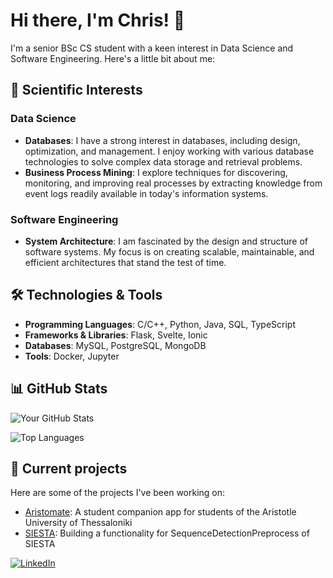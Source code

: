 # Hi there, I'm Chris! 👋

I'm a senior BSc CS student with a keen interest in Data Science and Software Engineering. Here's a little bit about me:

## 🔬 Scientific Interests

### Data Science
- **Databases**: I have a strong interest in databases, including design, optimization, and management. I enjoy working with various database technologies to solve complex data storage and retrieval problems.
- **Business Process Mining**: I explore techniques for discovering, monitoring, and improving real processes by extracting knowledge from event logs readily available in today's information systems.

### Software Engineering
- **System Architecture**: I am fascinated by the design and structure of software systems. My focus is on creating scalable, maintainable, and efficient architectures that stand the test of time.

## 🛠 Technologies & Tools
- **Programming Languages**: C/C++, Python, Java, SQL, TypeScript
- **Frameworks & Libraries**: Flask, Svelte, Ionic
- **Databases**: MySQL, PostgreSQL, MongoDB
- **Tools**: Docker, Jupyter

## 📊 GitHub Stats

![Your GitHub Stats](https://github-readme-stats.vercel.app/api?username=balaktsisc&show_icons=true&theme=radical)

![Top Languages](https://github-readme-stats.vercel.app/api/top-langs/?username=balaktsisc&layout=compact&theme=radical)

## 🌟 Current projects

Here are some of the projects I've been working on:
- [Aristomate](https://github.com/acmauth/student-companion): A student companion app for students of the Aristotle University of Thessaloniki
- [SIESTA](https://github.com/balaktsisc/SequenceDetectionPreprocess): Building a functionality for SequenceDetectionPreprocess of SIESTA


[![LinkedIn](https://img.shields.io/badge/LinkedIn-0077B5?style=flat&logo=linkedin&logoColor=white)](https://www.linkedin.com/in/christos-balaktsis)
